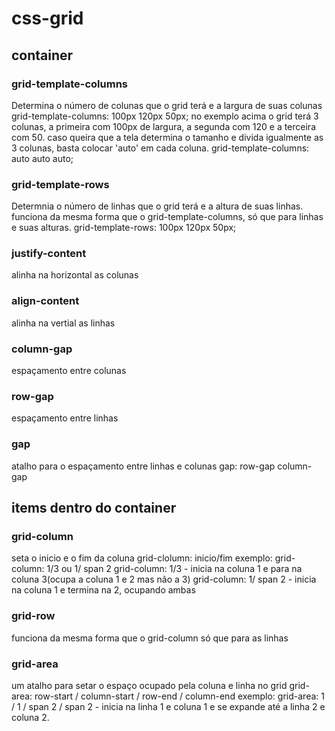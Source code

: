 # css-grid

## container
### grid-template-columns
Determina o número de colunas que o grid terá e a largura de suas colunas
grid-template-columns: 100px 120px 50px;
no exemplo acima o grid terá 3 colunas, a primeira com 100px de largura, a segunda com 120 e a terceira com 50.
caso queira que a tela determina o tamanho e divida igualmente as 3 colunas, basta colocar 'auto' em cada coluna. 
grid-template-columns: auto auto auto;

### grid-template-rows
Determnia o número de linhas que o grid terá e a altura de suas linhas.
funciona da mesma forma que o grid-template-columns, só que para linhas e suas alturas.
grid-template-rows: 100px 120px 50px;

### justify-content
alinha na horizontal as colunas

### align-content
alinha na vertial as linhas

### column-gap
espaçamento entre colunas

### row-gap
espaçamento entre linhas

### gap
atalho para o espaçamento entre linhas e colunas
gap: row-gap column-gap

## items dentro do container
### grid-column
seta o inicio e o fim da coluna
grid-clolumn: inicio/fim
exemplo:
grid-column: 1/3 ou 1/ span 2
grid-column: 1/3 - inicia na coluna 1 e para na coluna 3(ocupa a coluna 1 e 2 mas não a 3)
grid-column: 1/ span 2 - inicia na coluna 1 e termina na 2, ocupando ambas

### grid-row
funciona da mesma forma que o grid-column só que para as linhas

### grid-area
um atalho para setar o espaço ocupado pela coluna e linha no grid
grid-area: row-start / column-start / row-end / column-end
exemplo:
grid-area: 1 / 1 / span 2 / span 2 - inicia na linha 1 e coluna 1 e se expande até a linha 2 e coluna 2.

